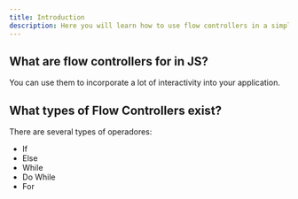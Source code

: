 ```yaml
---
title: Introduction
description: Here you will learn how to use flow controllers in a simple but complete way.
---
```


## What are flow controllers for in JS?
You can use them to incorporate a lot of interactivity into your application.

## What types of Flow Controllers exist?
There are several types of operadores:
- If
- Else
- While
- Do While
- For